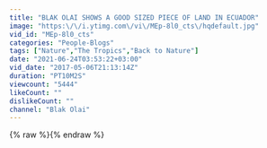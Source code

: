 ```yaml
---
title: "BLAK OLAI SHOWS A GOOD SIZED PIECE OF LAND IN ECUADOR"
image: "https:\/\/i.ytimg.com\/vi\/MEp-8l0_cts\/hqdefault.jpg"
vid_id: "MEp-8l0_cts"
categories: "People-Blogs"
tags: ["Nature","The Tropics","Back to Nature"]
date: "2021-06-24T03:53:22+03:00"
vid_date: "2017-05-06T21:13:14Z"
duration: "PT10M2S"
viewcount: "5444"
likeCount: ""
dislikeCount: ""
channel: "Blak Olai"
---
```

{% raw %}{% endraw %}
